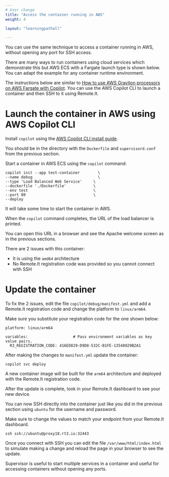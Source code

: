 ```yaml
---
# User change
title: "Access the container running in AWS"
weight: 4

layout: "learningpathall"

---
```


You can use the same technique to access a container running in AWS, without opening any port for SSH access.

There are many ways to run containers using cloud services which demonstrate this but AWS ECS with a Fargate launch type is shown below. You can adapt the example for any container runtime environment. 

The instructions below are similar to [How to use AWS Graviton processors on AWS Fargate with Copilot](/learning-paths/servers-and-cloud-computing/aws-copilot/). You can use the AWS Copilot CLI to launch a container and then SSH to it using Remote.It.

# Launch the container in AWS using AWS Copilot CLI

Install `copilot` using the [AWS Copilot CLI install guide](/install-guides/aws-copilot/).

You should be in the directory with the `Dockerfile` and `supervisord.conf` from the previous section.

Start a container in AWS ECS using the `copilot` command:

```console
copilot init --app test-container        \
--name debug                             \
--type 'Load Balanced Web Service'     \
--dockerfile './Dockerfile'            \
--env test                             \
--port 80                              \
--deploy
```

It will take some time to start the container in AWS.

When the `copilot` command completes, the URL of the load balancer is printed. 

You can open this URL in a browser and see the Apache welcome screen as in the previous sections.

There are 2 issues with this container:
- It is using the `amd64` architecture 
- No Remote.It registration code was provided so you cannot connect with SSH

# Update the container

To fix the 2 issues, edit the file `copilot/debug/manifest.yml` and add a Remote.It registration code and change the platform to `linux/arm64`.

Make sure you substitute your registration code for the one shown below:

```console
platform: linux/arm64

variables:                    # Pass environment variables as key value pairs.
  R3_REGISTRATION_CODE: 416ED829-D9D8-532C-B1FE-13548929B2A1
```

After making the changes to `manifest.yml` update the container: 

```console
copilot svc deploy
```

A new container image will be built for the `arm64` architecture and deployed with the Remote.It registration code. 

After the update is complete, look in your Remote.It dashboard to see your new device. 

You can now SSH directly into the container just like you did in the previous section using `ubuntu` for the username and password.

Make sure to change the values to match your endpoint from your Remote.It dashboard.

```console
ssh ssh://ubuntu@proxy18.rt3.io:32443
```

Once you connect with SSH you can edit the file `/var/www/html/index.html` to simulate making a change and reload the page in your browser to see the update. 

Supervisor is useful to start multiple services in a container and useful for accessing containers without opening any ports. 

